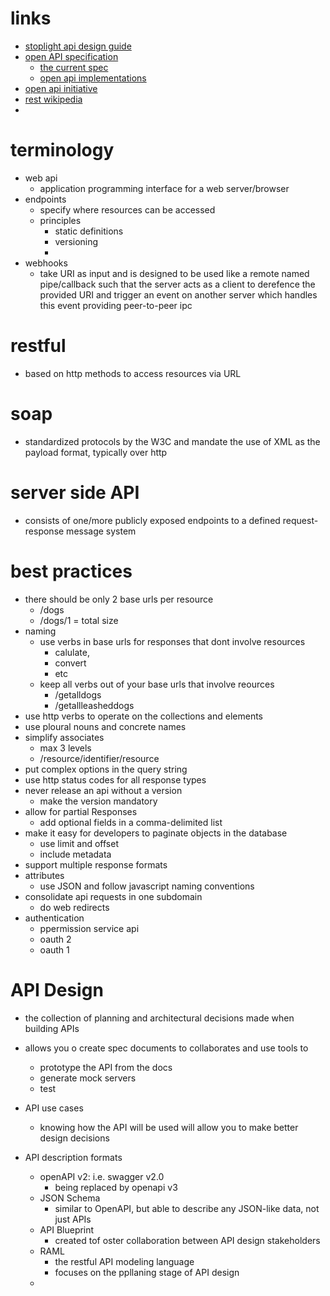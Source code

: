 # links
  - [stoplight api design guide](https://stoplight.io/api-design-guide/basics/)
  - [open API specification](https://github.com/OAI/OpenAPI-Specification)
    - [the current spec](https://github.com/OAI/OpenAPI-Specification/blob/master/versions/3.0.2.md)
    - [open api implementations](https://github.com/OAI/OpenAPI-Specification/blob/master/IMPLEMENTATIONS.md)
  - [open api initiative](https://www.openapis.org/)
  - [rest wikipedia](https://en.wikipedia.org/wiki/Representational_state_transfer)
  -


# terminology
  - web api
    - application programming interface for a web server/browser
  - endpoints
    - specify where resources can be accessed
    - principles
      - static definitions
      - versioning
      -
  - webhooks
    - take URI as input and is designed to be used like a remote named pipe/callback such that the server acts as a client to derefence the provided URI and trigger an event on another server which handles this event providing peer-to-peer ipc


# restful
  - based on http methods to access resources via URL


# soap
  - standardized protocols by the W3C and mandate the use of XML as the payload format, typically over http


# server side API
  - consists of one/more publicly exposed endpoints to a defined request-response message system


# best practices
  - there should be only 2 base urls per resource
    - /dogs
    - /dogs/1 = total size
  - naming
    - use verbs in base urls for responses that dont involve resources
      - calulate,
      - convert
      - etc
    - keep all verbs out of your base urls that involve reources
      - /getalldogs
      - /getallleasheddogs
  - use http verbs to operate on the collections and elements
  - use ploural nouns and concrete names
  - simplify associates
    - max 3 levels
    - /resource/identifier/resource
  - put complex options in the query string
  - use http status codes for all response types
  - never release an api without a version
    - make the version mandatory
  - allow for partial Responses
    - add optional fields in a comma-delimited list
  - make it easy for developers to paginate objects in the database
    - use limit and offset
    - include metadata
  - support multiple response formats
  - attributes
    - use JSON and follow javascript naming conventions
  - consolidate api requests in one subdomain
    - do web redirects
  - authentication
    - ppermission service api
    - oauth 2
    - oauth 1


# API Design
  - the collection of planning and architectural decisions made when building APIs
  - allows you o create spec documents to collaborates and use tools to
    - prototype the API from the docs
    - generate mock servers
    - test
  - API use cases
    - knowing how the API will be used will allow you to make better design decisions

  - API description formats
    - openAPI v2: i.e. swagger v2.0
      - being replaced by openapi v3
    - JSON Schema
      - similar to OpenAPI, but able to describe any JSON-like data, not just APIs
    - API Blueprint
      - created tof oster collaboration between API design stakeholders
    - RAML
      - the restful API modeling language
      - focuses on the ppllaning stage of API design
    -